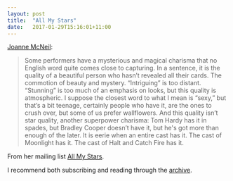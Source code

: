 ```yaml
---
layout: post
title:  "All My Stars"
date:   2017-01-29T15:16:01+11:00
---
```


[Joanne McNeil][]:

> Some performers have a mysterious and magical charisma that no English word quite comes close to capturing.
> In a sentence, it is the quality of a beautiful person who hasn’t revealed all their cards.
> The commotion of beauty and mystery.
> “Intriguing” is too distant.
> “Stunning” is too much of an emphasis on looks, but this quality is atmospheric.
> I suppose the closest word to what I mean is “sexy,” but that’s a bit teenage, certainly people who have it, are the ones to crush over, but some of us prefer wallflowers.
> And this quality isn’t star quality, another superpower charisma: Tom Hardy has it in spades, but Bradley Cooper doesn’t have it, but he's got more than enough of the later.
> It is eerie when an entire cast has it.
> The cast of Moonlight has it.
> The cast of Halt and Catch Fire has it.

[Joanne McNeil]: http://tinyletter.com/jomc/letters/a-bounty-of-delicate-buttons

From her mailing list [All My Stars][].

I recommend both subscribing and reading through the [archive][].

[All My Stars]: http://tinyletter.com/jomc
[archive]: http://tinyletter.com/jomc/archive
